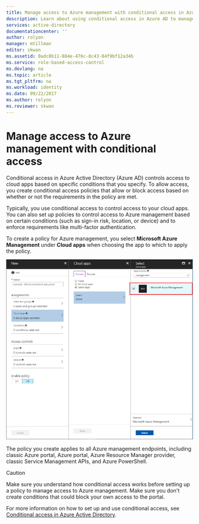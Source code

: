 ```yaml
---
title: Manage access to Azure management with conditional access in Azure Active Directory
description: Learn about using conditional access in Azure AD to manage access to Azure management.
services: active-directory
documentationcenter: ''
author: rolyon
manager: mtillman
editor: skwan
ms.assetid: 0adc8b11-884e-476c-8c43-84f9bf12a34b
ms.service: role-based-access-control
ms.devlang: na
ms.topic: article
ms.tgt_pltfrm: na
ms.workload: identity
ms.date: 09/22/2017
ms.author: rolyon
ms.reviewer: skwan
---
```


# Manage access to Azure management with conditional access

Conditional access in Azure Active Directory (Azure AD) controls access to cloud apps based on specific conditions that you specify. To allow access, you create conditional access policies that allow or block access based on whether or not the requirements in the policy are met. 

Typically, you use conditional access to control access to your cloud apps. You can also set up policies to control access to Azure management based on certain conditions (such as sign-in risk, location, or device) and to enforce requirements like multi-factor authentication.

To create a policy for Azure management, you select **Microsoft Azure Management** under **Cloud apps** when choosing the app to which to apply the policy.

![Conditional access for Azure management](./media/conditional-access-azure-management/conditional-access-azure-mgmt.png)

The policy you create applies to all Azure management endpoints, including classic Azure portal, Azure portal, Azure Resource Manager provider, classic Service Management APIs, and Azure PowerShell.

> [!CAUTION]
> Make sure you understand how conditional access works before setting up a policy to manage access to Azure management. Make sure you don't create conditions that could block your own access to the portal.

For more information on how to set up and use conditional access, see [Conditional access in Azure Active Directory](../active-directory/active-directory-conditional-access-azure-portal.md).